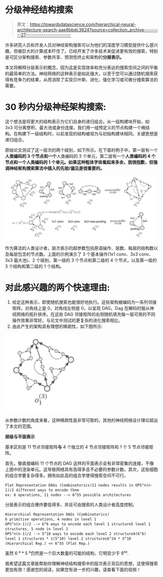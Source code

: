 # 分级神经结构搜索

> 原文：<https://towardsdatascience.com/hierarchical-neural-architecture-search-aae6bbdc3624?source=collection_archive---------27----------------------->

许多研究人员和开发人员对神经架构搜索可以为他们的深度学习模型提供什么感兴趣，但被巨大的计算成本吓住了。已经开发了许多技术来促进更有效的搜索，特别是可区分架构搜索、参数共享、预测性终止和架构的**分层表示。**

本文将解释分层表示的概念，因为这是实现效率和充分表达的搜索空间之间的平衡的最简单的方法。神经网络的这种表示是如此强大，以至于您可以通过随机搜索获得有竞争力的结果，从而消除了实现贝叶斯、进化、强化学习或可微分搜索算法的需要。

# **30 秒内分级神经架构搜索:**

这个想法是将更大的结构表示为它们自身的递归组合。从一组构建块开始，如 3x3 可分离卷积、最大池或身份连接，我们用一组预定义的节点构建一个微结构。在构建下一级结构时，以前发现的结构被视为与初始构建块相同。关键思想是递归组合。

原始论文测试了这一层次的两个级别，如下所示。在下面的例子中，第一层有一个**人类编码的 3 个节点和一个**人类编码的 3 个单元，第二层有一个**人类编码的 4 个节点和一个人类编码的 1 个单元。如果这种粗体字体看起来多余，我很抱歉，但强调神经架构搜索算法中插入的先验/偏见是很重要的。**

![](img/09de2c700948d1f7026d4d0158e9c1c9.png)

作为算法的人类设计者，层次表示的超参数包括原语操作、层数、每层的结构数以及每层包含的节点数。上面的示例演示了 3 个基本操作(1x1 conv、3x3 conv、3x3 最大池)、2 个级别、第一级的 3 个节点和第二级的 4 个节点，以及第一级的 3 个结构和第二级的 1 个结构。

# 对此感兴趣的两个快速理由:

1.  给定这种表示，即使随机搜索也能很好地执行。这些架构被编码为一系列邻接矩阵，对角线上是 0，对角线左侧是 0，以呈现 DAG。Dag 在解码时服从神经网络的拓扑排序。在这些 DAG 邻接矩阵的右侧随机填充每一层可用的不同操作效果非常好。与论文中测试的更复杂的进化搜索相比。
2.  由此产生的架构具有理想的稀疏性，如下图所示:

![](img/9f2976ea4d01f57c5f89e3f224cc863d.png)

从参数计数的角度来看，这种稀疏性是非常可取的，其他的神经网络设计理论超出了本文的范围。

**层级与平面表示**

基本区别是 11 节点邻接矩阵**与** 4 个独立的 4 节点邻接矩阵和 1 个 5 节点邻接矩阵。

首先，像直接编码 11 个节点的 DAG 这样的平面表示会有非常密集的连接，不像上图中的渲染单元。这导致网络具有高得多且不必要的参数计数。其次，这些细胞的组合学要复杂得多。拥有如此高的组合学使得搜索空间不可行。

```
Flat Representation DAGs (Combinatorics)11 nodes results in OPS^n(n-1)/2 different ways to encode them
ex: 6 operations, 11 nodes --> 6^55 possible architectures
```

分层表示的组合爆炸要低得多，并且可由搜索的人类设计者高度控制。

```
Hierarchical Representation DAGs (Combinatorics)
6 primitive operations, 4 nodes in level 1
OPS^n(n-1)/2 --> 6^6 ways to encode each level 1 structure5 level 1 structures, 5 node in level 2
OPS^n(n-1)/2 --> 5^10 ways to encode each level 2 structure4(6^6) level 1 structures * 1(5^10) level 2 structures6^24 * 5^10 (Hierarchical Rep.) << 6^55 (Flat Rep.)
```

虽然 6 ⁴ * 5 ⁰仍然是一个巨大数量的可能的结构，它明显少于 6⁵⁵.

我希望这篇文章能帮助你理解神经结构搜索中的层次表示背后的思想，这使得搜索更加有效！感谢您的阅读，如果您有进一步的兴趣，请查看下面的视频！
